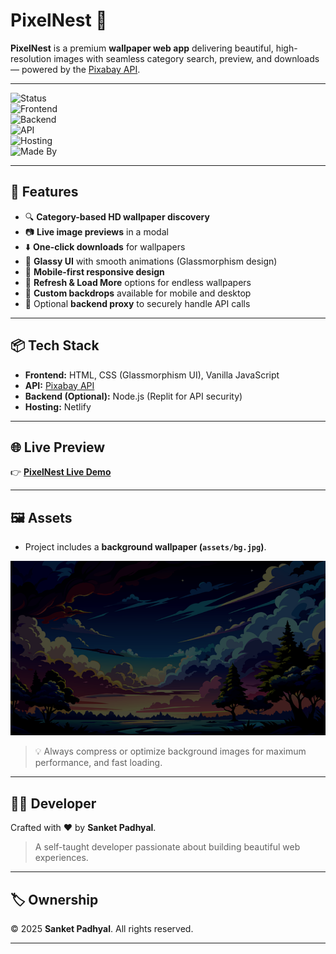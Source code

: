 # **PixelNest 🌱**  

**PixelNest** is a premium **wallpaper web app** delivering beautiful, high-resolution images with seamless category search, preview, and downloads — powered by the [Pixabay API](https://pixabay.com/api/docs/).  

---

![Status](https://img.shields.io/badge/Status-Active-brightgreen)  
![Frontend](https://img.shields.io/badge/Frontend-HTML%20%7C%20CSS%20%7C%20JavaScript-orange)  
![Backend](https://img.shields.io/badge/Backend-Node.js%20%7C%20Replit-red)  
![API](https://img.shields.io/badge/API-Pixabay-blue)  
![Hosting](https://img.shields.io/badge/Hosting-Netlify-purple)  
![Made By](https://img.shields.io/badge/Made%20By-Sanket%20Padhyal-blue)  

---

## 🚀 Features  

- 🔍 **Category-based HD wallpaper discovery**  
- 📷 **Live image previews** in a modal  
- ⬇️ **One-click downloads** for wallpapers  
- 🧊 **Glassy UI** with smooth animations (Glassmorphism design)  
- 📱 **Mobile-first responsive design**  
- 🔁 **Refresh & Load More** options for endless wallpapers  
- 🎨 **Custom backdrops** available for mobile and desktop  
- 🔐 Optional **backend proxy** to securely handle API calls  

---

## 📦 Tech Stack  

- **Frontend:** HTML, CSS (Glassmorphism UI), Vanilla JavaScript  
- **API:** [Pixabay API](https://pixabay.com/api/docs/)  
- **Backend (Optional):** Node.js (Replit for API security)  
- **Hosting:** Netlify  

---

## 🌐 Live Preview  

👉 **[PixelNest Live Demo](https://pixelnestt.netlify.app)**  

---

## 🖼️ Assets  

- Project includes a **background wallpaper (`assets/bg.jpg`)**.  

![Background Image](assets/EDULINER.png)  

> 💡 Always compress or optimize background images for maximum performance, and fast loading.

---

## 👨‍💻 Developer  

Crafted with ❤️ by **Sanket Padhyal**.  
> A self-taught developer passionate about building beautiful web experiences.  

---

## 🏷️ Ownership  

© 2025 **Sanket Padhyal**. All rights reserved.  

---
